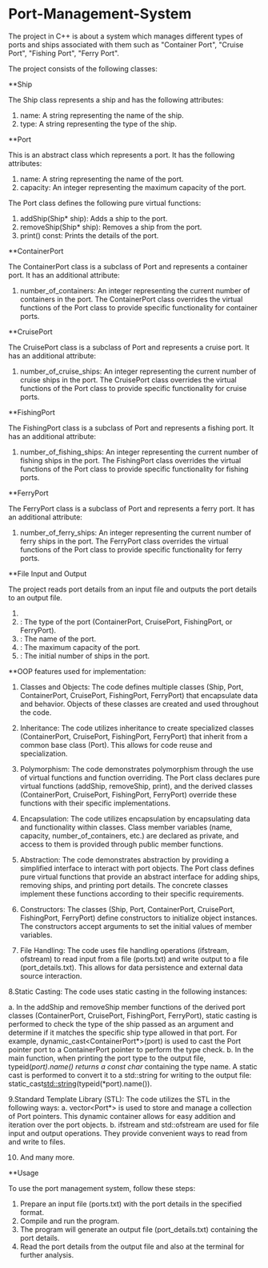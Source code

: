 # Port-Management-System
The project in C++ is about a system which manages different types of ports and ships associated with them such as
"Container Port", "Cruise Port", "Fishing Port", "Ferry Port".

The project consists of the following classes:

**Ship

The Ship class represents a ship and has the following attributes:
1. name: A string representing the name of the ship.
2. type: A string representing the type of the ship.

**Port

This is an abstract class which represents a port. It has the following attributes:
1. name: A string representing the name of the port.
2. capacity: An integer representing the maximum capacity of the port.

The Port class defines the following pure virtual functions:

1. addShip(Ship* ship): Adds a ship to the port.
2. removeShip(Ship* ship): Removes a ship from the port.
3. print() const: Prints the details of the port.

**ContainerPort

The ContainerPort class is a subclass of Port and represents a container port. It has an additional attribute:

1. number_of_containers: An integer representing the current number of containers in the port.
The ContainerPort class overrides the virtual functions of the Port class to provide specific functionality for container ports.

**CruisePort

The CruisePort class is a subclass of Port and represents a cruise port. It has an additional attribute:

1. number_of_cruise_ships: An integer representing the current number of cruise ships in the port.
The CruisePort class overrides the virtual functions of the Port class to provide specific functionality for cruise ports.

**FishingPort

The FishingPort class is a subclass of Port and represents a fishing port. It has an additional attribute:

1. number_of_fishing_ships: An integer representing the current number of fishing ships in the port.
The FishingPort class overrides the virtual functions of the Port class to provide specific functionality for fishing ports.

**FerryPort

The FerryPort class is a subclass of Port and represents a ferry port. It has an additional attribute:

1. number_of_ferry_ships: An integer representing the current number of ferry ships in the port.
The FerryPort class overrides the virtual functions of the Port class to provide specific functionality for ferry ports.

**File Input and Output

The project reads port details from an input file and outputs the port details to an output file.

1. <portType> <portName> <capacity> <number>
2. <portType>: The type of the port (ContainerPort, CruisePort, FishingPort, or FerryPort).
3. <portName>: The name of the port.
4. <capacity>: The maximum capacity of the port.
5. <number>: The initial number of ships in the port.
  
**OOP features used for implementation:

1. Classes and Objects: The code defines multiple classes (Ship, Port, ContainerPort, CruisePort, FishingPort, FerryPort) that encapsulate data and behavior. Objects of these classes are created and used throughout the code.

2. Inheritance: The code utilizes inheritance to create specialized classes (ContainerPort, CruisePort, FishingPort, FerryPort) that inherit from a common base class (Port). This allows for code reuse and specialization.

3. Polymorphism: The code demonstrates polymorphism through the use of virtual functions and function overriding. The Port class declares pure virtual functions (addShip, removeShip, print), and the derived classes (ContainerPort, CruisePort, FishingPort, FerryPort) override these functions with their specific implementations.

4. Encapsulation: The code utilizes encapsulation by encapsulating data and functionality within classes. Class member variables (name, capacity, number_of_containers, etc.) are declared as private, and access to them is provided through public member functions.

5. Abstraction: The code demonstrates abstraction by providing a simplified interface to interact with port objects. The Port class defines pure virtual functions that provide an abstract interface for adding ships, removing ships, and printing port details. The concrete classes implement these functions according to their specific requirements.

6. Constructors: The classes (Ship, Port, ContainerPort, CruisePort, FishingPort, FerryPort) define constructors to initialize object instances. The constructors accept arguments to set the initial values of member variables.

7. File Handling: The code uses file handling operations (ifstream, ofstream) to read input from a file (ports.txt) and write output to a file (port_details.txt). This allows for data persistence and external data source interaction.
 
8.Static Casting: The code uses static casting in the following instances:

  a. In the addShip and removeShip member functions of the derived port classes (ContainerPort, CruisePort, FishingPort, FerryPort), static casting is performed to check the type of the ship passed as an argument and determine if it matches the specific ship type allowed in that port. For example, dynamic_cast<ContainerPort*>(port) is used to cast the Port pointer port to a ContainerPort pointer to perform the type check.
  b. In the main function, when printing the port type to the output file, typeid(*port).name() returns a const char* containing the type name. A static cast is performed to convert it to a std::string for writing to the output file: static_cast<std::string>(typeid(*port).name()).

9.Standard Template Library (STL): The code utilizes the STL in the following ways:
  a. vector<Port*> is used to store and manage a collection of Port pointers. This dynamic container allows for easy addition and iteration over the port objects.
  b. ifstream and std::ofstream are used for file input and output operations. They provide convenient ways to read from and write to files.
  
10. And many more.
  
**Usage
  
To use the port management system, follow these steps:

1. Prepare an input file (ports.txt) with the port details in the specified format.
2. Compile and run the program.
3. The program will generate an output file (port_details.txt) containing the port details.
4. Read the port details from the output file and also at the terminal for further analysis.
  
  
  
  
  


